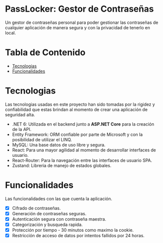 # PassLocker: Gestor de Contraseñas
Un gestor de contraseñas personal para poder gestionar las contraseñas de cualquier aplicación de manera segura y con la privacidad de tenerlo en local.

# Tabla de Contenido
* [Tecnologias](#tecnologias)
* [Funcionalidades](#funcionalidades)

# Tecnologias
Las tecnologias usadas en este proyecto han sido tomadas por la rigidez y confiabilidad que estas brindan al momento de crear una aplicación de seguridad alta.

* .NET 6: Utilizada en el backend junto a **ASP.NET Core** para la creación de la API.
* Entity Framework: ORM confiable por parte de Microsoft y con la posibilidad de utilizar el LINQ.
* MySQL: Una base datos de uso libre y segura.
* React: Para una mayor agilidad al momento de desarrollar interfaces de usuario.
* React-Router: Para la navegación entre las interfaces de usuario SPA.
* Zustand: Libreria de manejo de estados globales.

# Funcionalidades
Las funcionalidades con las que cuenta la aplicación.

* [X] Cifrado de contraseñas.
* [X] Generación de contraseñas seguras.
* [X] Autenticación segura con contraseña maestra.
* [X] Categorización y busqueda rapida.
* [X] Protección por tiempo - 30 minutos como maximo la cookie.
* [X] Restricción de acceso de datos por intentos fallidos por 24 horas.
